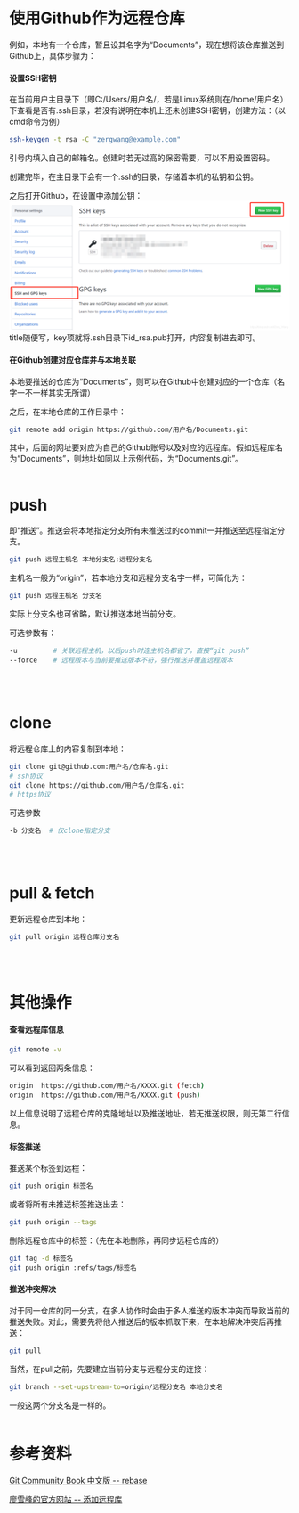 # 使用Github作为远程仓库
例如，本地有一个仓库，暂且设其名字为“Documents”，现在想将该仓库推送到Github上，具体步骤为：

#### 设置SSH密钥
在当前用户主目录下（即C:/Users/用户名/，若是Linux系统则在/home/用户名）下查看是否有.ssh目录，若没有说明在本机上还未创建SSH密钥，创建方法：（以cmd命令为例）
```bash
ssh-keygen -t rsa -C "zergwang@example.com"
```
引号内填入自己的邮箱名。创建时若无过高的保密需要，可以不用设置密码。

创建完毕，在主目录下会有一个.ssh的目录，存储着本机的私钥和公钥。

之后打开Github，在设置中添加公钥：
![](Git自学笔记（远程仓库）_1.png)
title随便写，key项就将.ssh目录下id_rsa.pub打开，内容复制进去即可。

#### 在Github创建对应仓库并与本地关联
本地要推送的仓库为“Documents”，则可以在Github中创建对应的一个仓库（名字一不一样其实无所谓）

之后，在本地仓库的工作目录中：
```bash
git remote add origin https://github.com/用户名/Documents.git
```
其中，后面的网址要对应为自己的Github账号以及对应的远程库。假如远程库名为“Documents”，则地址如同以上示例代码，为“Documents.git”。
<br/><br/>

# push
即“推送”。推送会将本地指定分支所有未推送过的commit一并推送至远程指定分支。
```bash
git push 远程主机名 本地分支名:远程分支名
```
主机名一般为“origin”，若本地分支和远程分支名字一样，可简化为：
```bash
git push 远程主机名 分支名
```
实际上分支名也可省略，默认推送本地当前分支。

可选参数有：
```bash
-u         # 关联远程主机，以后push时连主机名都省了，直接“git push”
--force    # 远程版本与当前要推送版本不符，强行推送并覆盖远程版本
```
<br/><br/>


# clone
将远程仓库上的内容复制到本地：
```bash
git clone git@github.com:用户名/仓库名.git
# ssh协议
git clone https://github.com/用户名/仓库名.git
# https协议
```
可选参数
```bash
-b 分支名  # 仅clone指定分支
```
<br/><br/>

# pull & fetch

更新远程仓库到本地：
```bash
git pull origin 远程仓库分支名
```
<br/><br/>

# 其他操作
#### 查看远程库信息
```bash
git remote -v
```
可以看到返回两条信息：
```bash
origin  https://github.com/用户名/XXXX.git (fetch)
origin  https://github.com/用户名/XXXX.git (push)
```
以上信息说明了远程仓库的克隆地址以及推送地址，若无推送权限，则无第二行信息。

#### 标签推送
推送某个标签到远程：
```bash
git push origin 标签名
```
或者将所有未推送标签推送出去：
```bash
git push origin --tags
```
删除远程仓库中的标签：（先在本地删除，再同步远程仓库的）
```bash
git tag -d 标签名
git push origin :refs/tags/标签名
```
#### 推送冲突解决
对于同一仓库的同一分支，在多人协作时会由于多人推送的版本冲突而导致当前的推送失败。对此，需要先将他人推送后的版本抓取下来，在本地解决冲突后再推送：
```bash
git pull
```
当然，在pull之前，先要建立当前分支与远程分支的连接：
```bash
git branch --set-upstream-to=origin/远程分支名 本地分支名
```
一般这两个分支名是一样的。
<br/><br/>

# 参考资料
[Git Community Book 中文版 -- rebase](http://gitbook.liuhui998.com/4_2.html)

[廖雪峰的官方网站 -- 添加远程库](https://www.liaoxuefeng.com/wiki/896043488029600/898732864121440)

